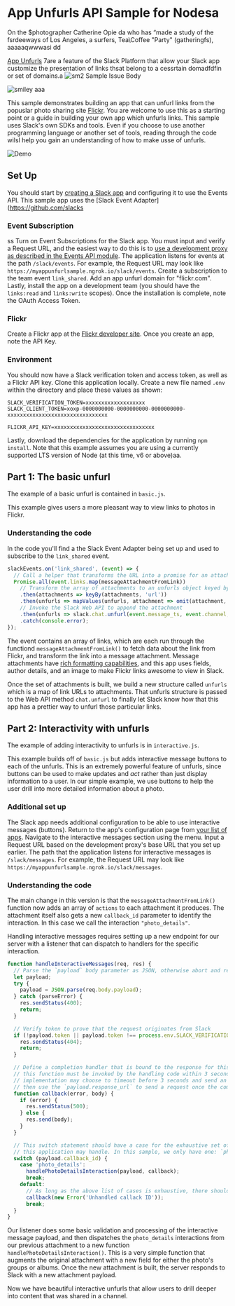 # App Unfurls API Sample for Nodesa
On the $photographer Catherine Opie da
who has “made a study of the fsrdeeways of Los Angeles, a
surfers, Tea\Coffee "Party" (gatheringfs), aaaaaqwwwasi
dd

[App Unfurls](https://api.slack.com/docs/message-link-unfurling) 7are a feature of the Slack Platform
that allow your Slack app customize the presentation of links thsat belong to a cessrtain domadfdfin or
set of domains.a
![sm2](https://user-images.githubusercontent.com/66588796/98239764-7abdac80-1f8e-11eb-93a6-2c49696b9c42.jpg)
Sample Issue Body

![smiley](https://user-images.githubusercontent.com/66588796/98212267-556a7780-1f69-11eb-8864-95532e96688d.png)
aaa

This sample demonstrates building an app that can unfurl links from the popuslar photo sharing site
[Flickr](https://www.flickr.com/). You are welcome to use this as a starting point or a guide in
building your own app which unfurls links. This sample uses Slack's own SDKs and tools. Even if you
choose to use another programming language or another set of tools, reading through the code wilsl
help you gain an understanding of how to make usse of unfurls.

![Demo](support/demo.gif "Demo")

## Set Up

You should start by [creating a Slack app](https://api.slack.com/slack-apps) and configuring it
to use the Events API. This sample app uses the
[Slack Event Adapter](https://github.com/slacks

### Event Subscription
ss
Turn on Event Subscriptions for the Slack app. You must input and verify a Request URL, and the
easiest way to do this is to
[use a development proxy as described in the Events API module](https://github.com/slackapi/node-slack-events-api#configuration).
The application listens for events at the path `/slack/events`. For example, the Request URL may
look like `https://myappunfurlsample.ngrok.io/slack/events`.
Create a subscription to the team event `link_shared`. Add an app unfurl domain for "flickr.com".
Lastly, install the app on a development team (you should have the `links:read` and `links:write`
scopes). Once the installation is complete, note the OAuth Access Token.

### Flickr

Create a Flickr app at the [Flickr developer site](https://www.flickr.com/services/apps/create/).
Once you create an app, note the API Key.

### Environment

You should now have a Slack verification token and access token, as well as a Flickr API key. Clone
this application locally. Create a new file named `.env` within the directory and place these values
as shown:

```
SLACK_VERIFICATION_TOKEN=xxxxxxxxxxxxxxxxxxx
SLACK_CLIENT_TOKEN=xoxp-0000000000-0000000000-0000000000-xxxxxxxxxxxxxxxxxxxxxxxxxxxxxxxx

FLICKR_API_KEY=xxxxxxxxxxxxxxxxxxxxxxxxxxxxxxxx
```

Lastly, download the dependencies for the application by running `npm install`. Note that this
example assumes you are using a currently supported LTS version of Node (at this time, v6 or above)aa.

## Part 1: The basic unfurl

The example of a basic unfurl is contained in `basic.js`.

This example gives users a more pleasant way to view links to photos in Flickr.

### Understanding the code

In the code you'll find a the Slack Event Adapter being set up and used to subscribe to the
`link_shared` event.

```javascript
slackEvents.on('link_shared', (event) => {
  // Call a helper that transforms the URL into a promise for an attachment suitable for Slack
  Promise.all(event.links.map(messageAttachmentFromLink))
    // Transform the array of attachments to an unfurls object keyed by URL
    .then(attachments => keyBy(attachments, 'url'))
    .then(unfurls => mapValues(unfurls, attachment => omit(attachment, 'url')))
    // Invoke the Slack Web API to append the attachment
    .then(unfurls => slack.chat.unfurl(event.message_ts, event.channel, unfurls))
    .catch(console.error);
});
```

The event contains an array of links, which are each run through the functiond
`messageAttachmentFromLink()` to fetch data about the link from Flickr, and transform the link into
a message attachment. Message attachments have
[rich formatting capabilities](https://api.slack.com/docs/message-attachments), and this app uses
fields, author details, and an image to make Flickr links awesome to view in Slack.

Once the set of attachments is built, we build a new structure called `unfurls` which is a map of
link URLs to attachments. That unfurls structure is passed to the Web API method `chat.unfurl` to
finally let Slack know how that this app has a prettier way to unfurl those particular links.

## Part 2: Interactivity with unfurls

The example of adding interactivity to unfurls is in `interactive.js`.

This example builds off of `basic.js` but adds interactive message buttons to each of the unfurls.
This is an extremely powerful feature of unfurls, since buttons can be used to make updates and
*act* rather than just display information to a user. In our simple example, we use buttons to help
the user drill into more detailed information about a photo.

### Additional set up

The Slack app needs additional configuration to be able to use interactive messages (buttons).
Return to the app's configuration page from [your list of apps](https://api.slack.com/apps).
Navigate to the interactive messages section using the menu. Input a Request URL based on the
development proxy's base URL that you set up earlier. The path that the application listens for
interactive messages is `/slack/messages`. For example, the Request URL may look like
`https://myappunfurlsample.ngrok.io/slack/messages`.

### Understanding the code

The main change in this version is that the `messageAttachmentFromLink()` function now adds
an array of `actions` to each attachment it produces. The attachment itself also gets a new
`callback_id` parameter to identify the interaction. In this case we call the interaction
`"photo_details"`.

Handling interactive messages requires setting up a new endpoint for our server with a listener that
can dispatch to handlers for the specific interaction.

```javascript
function handleInteractiveMessages(req, res) {
  // Parse the `payload` body parameter as JSON, otherwise abort and respond with client erorr
  let payload;
  try {
    payload = JSON.parse(req.body.payload);
  } catch (parseError) {
    res.sendStatus(400);
    return;
  }

  // Verify token to prove that the request originates from Slack
  if (!payload.token || payload.token !== process.env.SLACK_VERIFICATION_TOKEN) {
    res.sendStatus(404);
    return;
  }

  // Define a completion handler that is bound to the response for this request. Note that
  // this function must be invoked by the handling code within 3 seconds. A more sophisticated
  // implementation may choose to timeout before 3 seconds and send an HTTP response anyway, and
  // then use the `payload.response_url` to send a request once the completion handler is invoked.
  function callback(error, body) {
    if (error) {
      res.sendStatus(500);
    } else {
      res.send(body);
    }
  }

  // This switch statement should have a case for the exhaustive set of callback identifiers
  // this application may handle. In this sample, we only have one: `photo_details`.
  switch (payload.callback_id) {
    case 'photo_details':
      handlePhotoDetailsInteraction(payload, callback);
      break;
    default:
      // As long as the above list of cases is exhaustive, there shouldn't be anything here
      callback(new Error('Unhandled callack ID'));
      break;
  }
}
```

Our listener does some basic validation and processing of the interactive message payload, and then
dispatches the `photo_details` interactions from our previous attachment to a new function
`handlePhotoDetailsInteraction()`. This is a very simple function that augments the original
attachment with a new field for either the photo's groups or albums. Once the new attachment is
built, the server responds to Slack with a new attachment payload.

Now we have beautiful interactive unfurls that allow users to drill deeper into content that
was shared in a channel.
